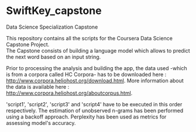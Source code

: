 # SwiftKey_capstone
Data Science Specialization Capstone

This repository contains all the scripts for the Coursera Data Science Capstone Project.   
The Capstone consists of building a language model which allows to predict the next word based on an input string.

Prior to processing the analysis and building the app, the data used -which is from a corpora called HC Corpora- has to be downloaded 
here : http://www.corpora.heliohost.org/download.html. More information about the data is available here :  http://www.corpora.heliohost.org/aboutcorpus.html.

'script1', 'script2', 'script3' and 'script4' have to be executed in this order respectively. 
The estimation of unobserved n-grams has been performed using a backoff approach. Perplexity has been used as metrics for assessing model's accuracy.
